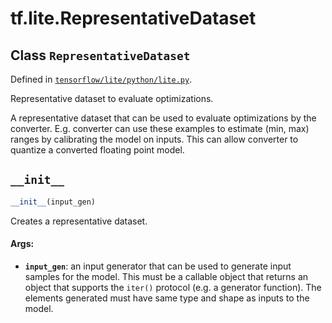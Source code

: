 <div itemscope itemtype="http://developers.google.com/ReferenceObject">
<meta itemprop="name" content="tf.lite.RepresentativeDataset" />
<meta itemprop="path" content="Stable" />
<meta itemprop="property" content="__init__"/>
</div>

# tf.lite.RepresentativeDataset

## Class `RepresentativeDataset`





Defined in [`tensorflow/lite/python/lite.py`](/code/stable/tensorflow/lite/python/lite.py).

Representative dataset to evaluate optimizations.

A representative dataset that can be used to evaluate optimizations by the
converter. E.g. converter can use these examples to estimate (min, max) ranges
by calibrating the model on inputs. This can allow converter to quantize a
converted floating point model.

<h2 id="__init__"><code>__init__</code></h2>

``` python
__init__(input_gen)
```

Creates a representative dataset.

#### Args:

* <b>`input_gen`</b>: an input generator that can be used to generate input samples
    for the model. This must be a callable object that returns an object
    that supports the `iter()` protocol (e.g. a generator function). The
    elements generated must have same type and shape as inputs to the model.



